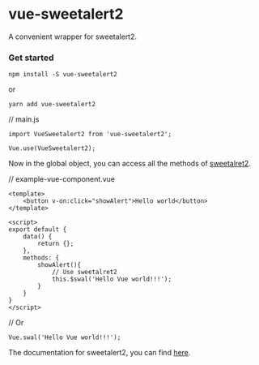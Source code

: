 # vue-sweetalert2

A convenient wrapper for sweetalert2.

### Get started

```
npm install -S vue-sweetalert2
```
or
```
yarn add vue-sweetalert2
```


// main.js
```
import VueSweetalert2 from 'vue-sweetalert2';

Vue.use(VueSweetalert2);
```

Now in the global object, you can access all the methods of [sweetalret2](https://github.com/limonte/sweetalert2).


// example-vue-component.vue
```
<template>
    <button v-on:click="showAlert">Hello world</button>
</template>

<script>
export default {
    data() {
        return {};
    },
    methods: {
        showAlert(){
            // Use sweetalret2
            this.$swal('Hello Vue world!!!');
        }
    }
}
</script>
```

// Or
```
Vue.swal('Hello Vue world!!!');
```


The documentation for sweetalert2, you can find [here](https://limonte.github.io/sweetalert2/).
